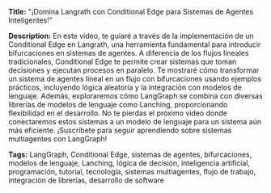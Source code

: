 **Title:** "¡Domina Langrath con Conditional Edge para Sistemas de Agentes Inteligentes!"

**Description:** En este video, te guiaré a través de la implementación de un Conditional Edge en Langrath, una herramienta fundamental para introducir bifurcaciones en sistemas de agentes. A diferencia de los flujos lineales tradicionales, Conditional Edge te permite crear sistemas que toman decisiones y ejecutan procesos en paralelo. Te mostraré cómo transformar un sistema de agentes lineal en un flujo con bifurcaciones usando ejemplos prácticos, incluyendo lógica aleatoria y la integración con modelos de lenguaje. Además, exploraremos cómo LangGraph se combina con diversas librerías de modelos de lenguaje como Lanching, proporcionando flexibilidad en el desarrollo. No te pierdas el próximo video donde conectaremos estos sistemas a un modelo de lenguaje para un sistema aún más eficiente. ¡Suscríbete para seguir aprendiendo sobre sistemas multiagentes con LangGraph!

**Tags:** LangGraph, Conditional Edge, sistemas de agentes, bifurcaciones, modelos de lenguaje, Lanching, lógica de decisión, inteligencia artificial, programación, tutorial, tecnología, sistemas multiagentes, flujo de trabajo, integración de librerías, desarrollo de software